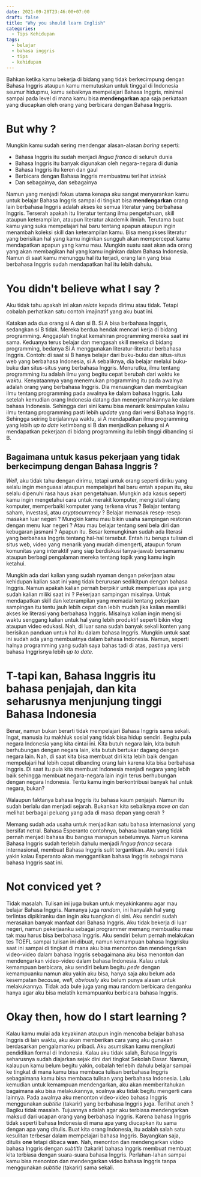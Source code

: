 ```yaml
---
date: 2021-09-28T23:46:00+07:00
draft: false
title: "Why you should learn English"
categories:
  - Tips Kehidupan
tags:
  - belajar
  - bahasa inggris
  - tips
  - kehidupan
---
```


Bahkan ketika kamu bekerja di bidang yang tidak berkecimpung dengan Bahasa Inggris ataupun kamu memutuskan untuk tinggal di Indonesia seumur hidupmu, kamu sebaiknya mempelajari Bahasa Inggris, minimal sampai pada level di mana kamu bisa **mendengarkan** apa saja perkataan yang diucapkan oleh orang yang berbicara dengan Bahasa Inggris.

# But why ?

Mungkin kamu sudah sering mendengar alasan-alasan _boring_ seperti:

- Bahasa Inggris itu sudah menjadi _lingua franca_ di seluruh dunia
- Bahasa Inggris itu banyak digunakan oleh negara-negara di dunia
- Bahasa Inggris itu keren dan gaul
- Berbicara dengan Bahasa Inggris membuatmu terlihat _intelek_
- Dan sebagainya, dan sebagainya

Namun yang menjadi fokus utama kenapa aku sangat menyarankan kamu untuk belajar Bahasa Inggris sampai di tingkat bisa **mendengarkan** orang lain berbahasa Inggris adalah akses ke semua literatur yang berbahasa Inggris. Terserah apakah itu literatur tentang ilmu pengetahuan, skill ataupun keterampilan, ataupun literatur akademik ilmiah. Terutama buat kamu yang suka mempelajari hal baru tentang apapun ataupun ingin menambah koleksi skill dan keterampilan kamu. Bisa mengakses literatur yang berisikan hal yang kamu inginkan sungguh akan mempercepat kamu mendapatkan apapun yang kamu mau. Mungkin suatu saat akan ada orang yang akan membagikan hal yang kamu inginkan dalam Bahasa Indonesia. Namun di saat kamu menunggu hal itu terjadi, orang lain yang bisa berbahasa Inggris sudah mendapatkan hal itu lebih dahulu.

# You didn't believe what I say ?

Aku tidak tahu apakah ini akan _relate_ kepada dirimu atau tidak. Tetapi cobalah perhatikan satu contoh imajinatif yang aku buat ini.

Katakan ada dua orang si A dan si B. Si A bisa berbahasa Inggris, sedangkan si B tidak. Mereka berdua hendak mencari kerja di bidang programming. Anggaplah tingkat kemahiran programming mereka saat ini sama. Keduanya terus belajar dan mengasah skill mereka di bidang programming, bedanya Si A menggunakan literatur-literatur berbahasa Inggris. Contoh: di saat si B hanya belajar dari buku-buku dan situs-situs web yang berbahasa Indonesia, si A sebaliknya, dia belajar melalui buku-buku dan situs-situs yang berbahasa Inggris. Menurutku, ilmu tentang programming itu adalah ilmu yang begitu cepat berubah dari waktu ke waktu. Kenyataannya yang menemukan programming itu pada awalnya adalah orang yang berbahasa Inggris. Dia menuangkan dan membagikan ilmu tentang programming pada awalnya ke dalam bahasa Inggris. Lalu setelah kemudian orang Indonesia datang dan menerjemahkannya ke dalam bahasa Indonesia. Sehingga dari sini kamu bisa menarik kesimpulan kalau ilmu tentang programming pasti lebih _update_ yang dari versi Bahasa Inggris. Sehingga seiring berjalannya waktu, si A mendapatkan ilmu programming yang lebih _up to date_ ketimbang si B dan menjadikan peluang si A mendapatkan pekerjaan di bidang programming itu lebih tinggi dibanding si B.

## Bagaimana untuk kasus pekerjaan yang tidak berkecimpung dengan Bahasa Inggris ?

_Well_, aku tidak tahu dengan dirimu, tetapi untuk orang seperti diriku yang selalu ingin menguasai ataupun mempelajari hal baru entah apapun itu, aku selalu dipenuhi rasa haus akan pengetahuan. Mungkin ada kasus seperti kamu ingin mengetahui cara untuk merakit komputer, mengistall ulang komputer, memperbaiki komputer yang terkena virus ? Belajar tentang saham, investasi, atau _cryptocurrency_ ? Belajar memasak resep-resep masakan luar negeri ? Mungkin kamu mau bikin usaha sampingan restoran dengan menu luar negeri ? Atau mau belajar tentang seni bela diri dan kebugaran jasmani ? Apapun itu. Besar kemungkinan sudah ada literasi yang berbahasa Inggris tentang hal-hal tersebut. Entah itu berupa tulisan di situs web, video yang menarik yang mudah dimengerti, ataupun forum komunitas yang interaktif yang siap berdiskusi tanya-jawab bersamamu ataupun berbagi pengalaman mereka tentang topik yang kamu ingin ketahui.

Mungkin ada dari kalian yang sudah nyaman dengan pekerjaan atau kehidupan kalian saat ini yang tidak berurusan sedikitpun dengan bahasa Inggris. Namun apakah kalian pernah berpikir untuk memperluas apa yang sudah kalian miliki saat ini ? Pekerjaan sampingan misalnya. Untuk mendapatkan skill dan keterampilan yang memadai tentang pekerjaan sampingan itu tentu jauh lebih cepat dan lebih mudah jika kalian memiliki akses ke literasi yang berbahasa Inggris. Misalnya kalian ingin mengisi waktu senggang kalian untuk hal yang lebih produktif seperti bikin vlog ataupun video edukasi. Nah, di luar sana sudah banyak sekali konten yang berisikan panduan untuk hal itu dalam bahasa Inggris. Mungkin untuk saat ini sudah ada yang membuatnya dalam bahasa Indonesia. Namun, seperti halnya programming yang sudah saya bahas tadi di atas, pastinya versi bahasa Inggrisnya lebih _up to date_.

# T-tapi kan, Bahasa Inggris itu bahasa penjajah, dan kita seharusnya menjunjung tinggi Bahasa Indonesia

Benar, namun bukan berarti tidak mempelajari Bahasa Inggris sama sekali. Ingat, manusia itu makhluk sosial yang tidak bisa hidup sendiri. Begitu pula negara Indonesia yang kita cintai ini. Kita butuh negara lain, kita butuh berhubungan dengan negara lain, kita butuh bertukar dagang dengan negara lain. Nah, di saat kita bisa membuat diri kita lebih baik dengan mempelajari hal lebih cepat dibanding orang lain karena kita bisa berbahasa Inggris. Di saat itu pula kita membuat Indonesia menjadi negara yang lebih baik sehingga membuat negara-negara lain ingin terus berhubungan dengan negara Indonesia. Tentu kamu ingin berkontribusi banyak hal untuk negara, bukan?

Walaupun faktanya bahasa Inggris itu bahasa kaum penjajah. Namun itu sudah berlalu dan menjadi sejarah. Bukankan kita sebaiknya _move on_ dan melihat berbagai peluang yang ada di masa depan yang cerah ?

Memang sudah ada usaha untuk menjadikan satu bahasa internasional yang bersifat netral. Bahasa Esperanto contohnya, bahasa buatan yang tidak pernah menjadi bahasa ibu bangsa manapun sebelumnya. Namun karena Bahasa Inggris sudah terlebih dahulu menjadi _lingua franca_ secara internasional, membuat Bahasa Inggris sulit tergantikan. Aku sendiri tidak yakin kalau Esperanto akan menggantikan bahasa Inggris sebagaimana bahasa Inggris saat ini.

# Not conviced yet ?

Tidak masalah. Tulisan ini juga bukan untuk meyakinkanmu agar mau belajar Bahasa Inggris. Namanya juga _random_, ini hanyalah hal yang terlintas dipikiranku dan ingin aku tuangkan di sini. Aku sendiri sudah merasakan banyak manfaat dari Bahasa Inggris. Aku tidak bekerja di luar negeri, namun pekerjaanku sebagai programmer memang membuatku mau tak mau harus bisa berbahasa Inggris. Aku sendiri belum pernah melakukan tes TOEFL sampai tulisan ini dibuat, namun kemampuan bahasa Inggrisku saat ini sampai di tingkat di mana aku bisa menonton dan mendengarkan video-video dalam bahasa Inggris sebagaimana aku bisa menonton dan mendengarkan video-video dalam bahasa Indonesia. Kalau untuk kemampuan berbicara, aku sendiri belum begitu _pede_ dengan kemampuanku namun aku yakin aku bisa, hanya saja aku belum ada kesempatan _because, well, obviously_ aku belum punya alasan untuk melakukannya. Tidak ada bule juga yang mau random berbicara denganku hanya agar aku bisa melatih kemampuanku berbicara bahasa Inggris.

# Okay then, how do I start learning ?

Kalau kamu mulai ada keyakinan ataupun ingin mencoba belajar bahasa Inggris di lain waktu, aku akan memberikan cara yang aku gunakan berdasarkan pengalamanku pribadi. Aku asumsikan kamu mengikuti pendidikan formal di Indonesia. Kalau aku tidak salah, Bahasa Inggris seharusnya sudah diajarkan sejak dini dari tingkat Sekolah Dasar. Namun, kalaupun kamu belum begitu yakin, cobalah terlebih dahulu belajar sampai ke tingkat di mana kamu bisa membaca tulisan berbahasa Inggris sebagaimana kamu bisa membaca tulisan yang berbahasa Indonesia. Lalu kemudian untuk kemampuan mendengarkan, aku akan memberitahukan bagaimana aku bisa melakukannya, soalnya aku tidak begitu mengerti cara lainnya. Pada awalnya aku menonton video-video bahasa Inggris menggunakan _subtitle_ (takarir) yang berbahasa Inggris juga. Terlihat aneh ? Bagiku tidak masalah. Tujuannya adalah agar aku terbiasa mendengarkan maksud dari ucapan orang yang berbahasa Inggris. Karena bahasa Inggris tidak seperti bahasa Indonesia di mana apa yang diucapkan itu sama dengan apa yang ditulis. Buat kita orang Indonesia, itu adalah salah satu kesulitan terbesar dalam mempelajari bahasa Inggris. Bayangkan saja, ditulis **one** tetapi dibaca **wan**. Nah, menonton dan mendengarkan video bahasa Inggris dengan _subtitle_ (takarir) bahasa Inggris membuat membuat kita terbiasa dengan suara-suara bahasa Inggris. Perlahan-lahan sampai kamu bisa menonton dan mendengarkan video bahasa Inggris tanpa menggunakan _subtitle_ (takarir) sama sekali.
